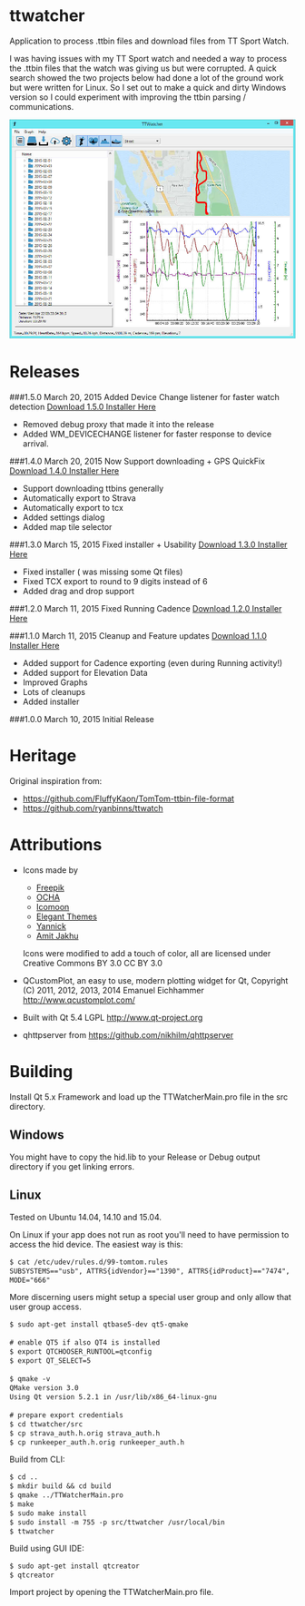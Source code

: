 # ttwatcher

Application to process .ttbin files and download files from TT Sport Watch. 

I was having issues with my TT Sport watch and needed a way to process the .ttbin 
files that the watch was giving us but were corrupted. A quick search showed the 
two projects below had done a lot of the ground work but were written 
for Linux. So I set out to make a quick and dirty Windows version so I could 
experiment with improving the ttbin parsing / communications.

![](https://raw.githubusercontent.com/altera2015/ttwatcher/master/screenshot1.jpg)

# Releases

###1.5.0 March 20, 2015 Added Device Change listener for faster watch detection
[Download 1.5.0 Installer Here](https://github.com/altera2015/ttwatcher/releases/download/v1.5.0/TTWatcherSetup_x86_1.5.0.0.exe)
* Removed debug proxy that made it into the release
* Added WM_DEVICECHANGE listener for faster response to device arrival. 


###1.4.0 March 20, 2015 Now Support downloading + GPS QuickFix
[Download 1.4.0 Installer Here](https://github.com/altera2015/ttwatcher/releases/download/v1.4.0/TTWatcherSetup_x86_1.4.0.0.exe)
* Support downloading ttbins generally
* Automatically export to Strava
* Automatically export to tcx
* Added settings dialog
* Added map tile selector

###1.3.0 March 15, 2015 Fixed installer + Usability
[Download 1.3.0 Installer Here](https://github.com/altera2015/ttwatcher/releases/download/v1.3.0/TTWatcherSetup_x86_1.3.0.0.exe)
* Fixed installer ( was missing some Qt files)
* Fixed TCX export to round to 9 digits instead of 6
* Added drag and drop support

###1.2.0 March 11, 2015 Fixed Running Cadence
[Download 1.2.0 Installer Here](https://github.com/altera2015/ttwatcher/releases/download/v1.2.0/TTWatcherSetup_x86_1.2.0.0.exe)

###1.1.0 March 11, 2015 Cleanup and Feature updates
[Download 1.1.0 Installer Here](https://github.com/altera2015/ttwatcher/releases/download/v1.1.0/TTWatcherSetup_x86_1.1.0.0.exe)

* Added support for Cadence exporting (even during Running activity!)
* Added support for Elevation Data
* Improved Graphs
* Lots of cleanups
* Added installer

###1.0.0 March 10, 2015 Initial Release

# Heritage

Original inspiration from:

* https://github.com/FluffyKaon/TomTom-ttbin-file-format
* https://github.com/ryanbinns/ttwatch

# Attributions

* Icons made by 
	* [Freepik](http://www.flaticon.com/authors/freepik)
	* [OCHA](http://www.flaticon.com/authors/ocha)
	* [Icomoon](http://www.flaticon.com/authors/icomoon)
	* [Elegant Themes](http://www.flaticon.com/authors/elegant-themes)
	* [Yannick](http://www.flaticon.com/authors/yannick)
	* [Amit Jakhu](http://www.flaticon.com/authors/amit-jakhu)
	
  Icons were modified to add a touch of color, all are licensed under Creative Commons BY 3.0 CC BY 3.0
  
  
* QCustomPlot, an easy to use, modern plotting widget for Qt, Copyright (C) 2011, 2012, 2013, 2014 Emanuel Eichhammer http://www.qcustomplot.com/
* Built with Qt 5.4 LGPL http://www.qt-project.org
* qhttpserver from https://github.com/nikhilm/qhttpserver

# Building

Install Qt 5.x Framework and load up the TTWatcherMain.pro file in the src directory.

## Windows
You might have to copy the hid.lib to your Release or Debug output directory if you get linking errors.

## Linux

Tested on Ubuntu 14.04, 14.10 and 15.04.

On Linux if your app does not run as root you'll need to have permission to access the hid device. The easiest way is this:
```
$ cat /etc/udev/rules.d/99-tomtom.rules
SUBSYSTEMS=="usb", ATTRS{idVendor}=="1390", ATTRS{idProduct}=="7474", MODE="666"
```
More discerning users might setup a special user group and only allow that user group access. 


```
$ sudo apt-get install qtbase5-dev qt5-qmake

# enable QT5 if also QT4 is installed
$ export QTCHOOSER_RUNTOOL=qtconfig
$ export QT_SELECT=5

$ qmake -v
QMake version 3.0
Using Qt version 5.2.1 in /usr/lib/x86_64-linux-gnu

# prepare export credentials
$ cd ttwatcher/src
$ cp strava_auth.h.orig strava_auth.h
$ cp runkeeper_auth.h.orig runkeeper_auth.h
```

Build from CLI:

```
$ cd ..
$ mkdir build && cd build
$ qmake ../TTWatcherMain.pro 
$ make
$ sudo make install
$ sudo install -m 755 -p src/ttwatcher /usr/local/bin
$ ttwatcher

```

Build using GUI IDE:

```
$ sudo apt-get install qtcreator
$ qtcreator
```
Import project by opening the TTWatcherMain.pro file.

